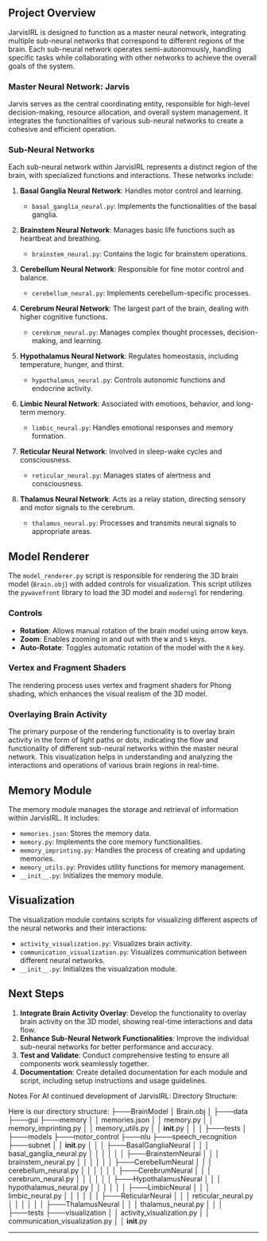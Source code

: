 ## Project Overview

JarvisIRL is designed to function as a master neural network, integrating multiple sub-neural networks that correspond to different regions of the brain. Each sub-neural network operates semi-autonomously, handling specific tasks while collaborating with other networks to achieve the overall goals of the system.

### Master Neural Network: Jarvis
Jarvis serves as the central coordinating entity, responsible for high-level decision-making, resource allocation, and overall system management. It integrates the functionalities of various sub-neural networks to create a cohesive and efficient operation.

### Sub-Neural Networks
Each sub-neural network within JarvisIRL represents a distinct region of the brain, with specialized functions and interactions. These networks include:

1. **Basal Ganglia Neural Network**: Handles motor control and learning.
   - `basal_ganglia_neural.py`: Implements the functionalities of the basal ganglia.

2. **Brainstem Neural Network**: Manages basic life functions such as heartbeat and breathing.
   - `brainstem_neural.py`: Contains the logic for brainstem operations.

3. **Cerebellum Neural Network**: Responsible for fine motor control and balance.
   - `cerebellum_neural.py`: Implements cerebellum-specific processes.

4. **Cerebrum Neural Network**: The largest part of the brain, dealing with higher cognitive functions.
   - `cerebrum_neural.py`: Manages complex thought processes, decision-making, and learning.

5. **Hypothalamus Neural Network**: Regulates homeostasis, including temperature, hunger, and thirst.
   - `hypothalamus_neural.py`: Controls autonomic functions and endocrine activity.

6. **Limbic Neural Network**: Associated with emotions, behavior, and long-term memory.
   - `limbic_neural.py`: Handles emotional responses and memory formation.

7. **Reticular Neural Network**: Involved in sleep-wake cycles and consciousness.
   - `reticular_neural.py`: Manages states of alertness and consciousness.

8. **Thalamus Neural Network**: Acts as a relay station, directing sensory and motor signals to the cerebrum.
   - `thalamus_neural.py`: Processes and transmits neural signals to appropriate areas.

## Model Renderer
The `model_renderer.py` script is responsible for rendering the 3D brain model (`Brain.obj`) with added controls for visualization. This script utilizes the `pywavefront` library to load the 3D model and `moderngl` for rendering.

### Controls
- **Rotation**: Allows manual rotation of the brain model using arrow keys.
- **Zoom**: Enables zooming in and out with the `W` and `S` keys.
- **Auto-Rotate**: Toggles automatic rotation of the model with the `R` key.

### Vertex and Fragment Shaders
The rendering process uses vertex and fragment shaders for Phong shading, which enhances the visual realism of the 3D model.

### Overlaying Brain Activity
The primary purpose of the rendering functionality is to overlay brain activity in the form of light paths or dots, indicating the flow and functionality of different sub-neural networks within the master neural network. This visualization helps in understanding and analyzing the interactions and operations of various brain regions in real-time.

## Memory Module
The memory module manages the storage and retrieval of information within JarvisIRL. It includes:
- `memories.json`: Stores the memory data.
- `memory.py`: Implements the core memory functionalities.
- `memory_imprinting.py`: Handles the process of creating and updating memories.
- `memory_utils.py`: Provides utility functions for memory management.
- `__init__.py`: Initializes the memory module.

## Visualization
The visualization module contains scripts for visualizing different aspects of the neural networks and their interactions:
- `activity_visualization.py`: Visualizes brain activity.
- `communication_visualization.py`: Visualizes communication between different neural networks.
- `__init__.py`: Initializes the visualization module.

## Next Steps
1. **Integrate Brain Activity Overlay**: Develop the functionality to overlay brain activity on the 3D model, showing real-time interactions and data flow.
2. **Enhance Sub-Neural Network Functionalities**: Improve the individual sub-neural networks for better performance and accuracy.
3. **Test and Validate**: Conduct comprehensive testing to ensure all components work seamlessly together.
4. **Documentation**: Create detailed documentation for each module and script, including setup instructions and usage guidelines.



Notes For AI continued development of JarvisIRL: 
Directory Structure:

Here is our directory structure:
    ├───BrainModel
    │       Brain.obj
    │
    ├───data
    ├───gui
    ├───memory
    │   │   memories.json
    │   │   memory.py
    │   │   memory_imprinting.py
    │   │   memory_utils.py
    │   │   __init__.py
    │   │
    │   ├───tests
    │
    ├───models
    ├───motor_control
    ├───nlu
    ├───speech_recognition
    ├───subnet
    │   │   __init__.py
    │   │
    │   ├───BasalGangliaNeural
    │   │   │   basal_ganglia_neural.py
    │   │   │
    │   │
    │   ├───BrainstemNeural
    │   │   │   brainstem_neural.py
    │   │   │
    │   │
    │   ├───CerebellumNeural
    │   │   │   cerebellum_neural.py
    │   │   │
    │   │
    │   ├───CerebrumNeural
    │   │   │   cerebrum_neural.py
    │   │   │
    │   │
    │   ├───HypothalamusNeural
    │   │   │   hypothalamus_neural.py
    │   │   │
    │   │
    │   ├───LimbicNeural
    │   │   │   limbic_neural.py
    │   │   │
    │   │
    │   ├───ReticularNeural
    │   │   │   reticular_neural.py
    │   │   │
    │   │
    │   ├───ThalamusNeural
    │   │   │   thalamus_neural.py
    │   │   │
    ├───tests
    ├───visualization
    │   │   activity_visualization.py
    │   │   communication_visualization.py
    │   │   __init__.py


----------------------------------------------------

